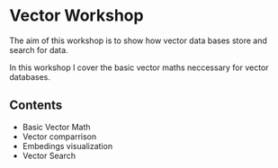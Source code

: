 # Vector Workshop

The aim of this workshop is to show how vector data bases store and search for data.

In this workshop I cover the basic vector maths neccessary for vector databases.

## Contents

* Basic Vector Math
* Vector comparrison
* Embedings visualization
* Vector Search
